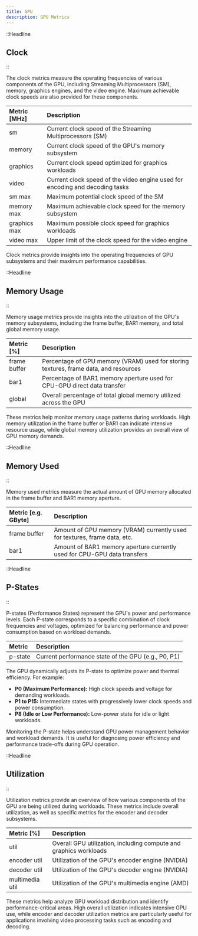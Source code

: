 ```yaml
---
title: GPU
description: GPU Metrics
---
```


::Headline

## Clock

::

The clock metrics measure the operating frequencies of various components of the GPU, including Streaming Multiprocessors (SM), memory, graphics engines, and the video engine. Maximum achievable clock speeds are also provided for these components.

| Metric \[MHz\] | Description                                                                  |
| :------------- | :--------------------------------------------------------------------------- |
| sm             | Current clock speed of the Streaming Multiprocessors (SM)                    |
| memory         | Current clock speed of the GPU's memory subsystem                            |
| graphics       | Current clock speed optimized for graphics workloads                         |
| video          | Current clock speed of the video engine used for encoding and decoding tasks |
| sm max         | Maximum potential clock speed of the SM                                      |
| memory max     | Maximum achievable clock speed for the memory subsystem                      |
| graphics max   | Maximum possible clock speed for graphics workloads                          |
| video max      | Upper limit of the clock speed for the video engine                          |

Clock metrics provide insights into the operating frequencies of GPU subsystems and their maximum performance capabilities.

::Headline

## Memory Usage

::

Memory usage metrics provide insights into the utilization of the GPU's memory subsystems, including the frame buffer, BAR1 memory, and total global memory usage.

| Metric \[\%\] | Description                                                                          |
| :------------ | :----------------------------------------------------------------------------------- |
| frame buffer  | Percentage of GPU memory (VRAM) used for storing textures, frame data, and resources |
| bar1          | Percentage of BAR1 memory aperture used for CPU-GPU direct data transfer             |
| global        | Overall percentage of total global memory utilized across the GPU                    |

These metrics help monitor memory usage patterns during workloads. High memory utilization in the frame buffer or BAR1 can indicate intensive resource usage, while global memory utilization provides an overall view of GPU memory demands.

::Headline

## Memory Used

::

Memory used metrics measure the actual amount of GPU memory allocated in the frame buffer and BAR1 memory aperture.

| Metric \[e.g. GByte\] | Description                                                               |
| :-------------------- | :------------------------------------------------------------------------ |
| frame buffer          | Amount of GPU memory (VRAM) currently used for textures, frame data, etc. |
| bar1                  | Amount of BAR1 memory aperture currently used for CPU-GPU data transfers  |

::Headline

## P-States

::

P-states (Performance States) represent the GPU's power and performance levels. Each P-state corresponds to a specific combination of clock frequencies and voltages, optimized for balancing performance and power consumption based on workload demands.

| Metric  | Description                                         |
| :------ | :-------------------------------------------------- |
| p-state | Current performance state of the GPU (e.g., P0, P1) |

The GPU dynamically adjusts its P-state to optimize power and thermal efficiency. For example:

-   **P0 (Maximum Performance):** High clock speeds and voltage for demanding workloads.
-   **P1 to P15:** Intermediate states with progressively lower clock speeds and power consumption.
-   **P8 (Idle or Low Performance):** Low-power state for idle or light workloads.

Monitoring the P-state helps understand GPU power management behavior and workload demands. It is useful for diagnosing power efficiency and performance trade-offs during GPU operation.

::Headline

## Utilization

::

Utilization metrics provide an overview of how various components of the GPU are being utilized during workloads. These metrics include overall utilization, as well as specific metrics for the encoder and decoder subsystems.

| Metric \[\%\]   | Description                                                       |
| :-------------- | :---------------------------------------------------------------- |
| util            | Overall GPU utilization, including compute and graphics workloads |
| encoder util    | Utilization of the GPU's encoder engine (NVIDIA)                  |
| decoder util    | Utilization of the GPU's decoder engine (NVIDIA)                  |
| multimedia util | Utilization of the GPU's multimedia engine (AMD)                  |

These metrics help analyze GPU workload distribution and identify performance-critical areas. High overall utilization indicates intensive GPU use, while encoder and decoder utilization metrics are particularly useful for applications involving video processing tasks such as encoding and decoding.
